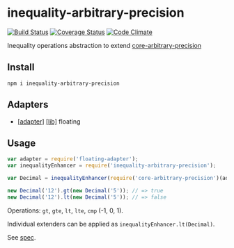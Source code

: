 # inequality-arbitrary-precision

[![Build Status](https://travis-ci.org/javiercejudo/inequality-arbitrary-precision.svg)](https://travis-ci.org/javiercejudo/inequality-arbitrary-precision)
[![Coverage Status](https://coveralls.io/repos/javiercejudo/inequality-arbitrary-precision/badge.svg?branch=master)](https://coveralls.io/r/javiercejudo/inequality-arbitrary-precision?branch=master)
[![Code Climate](https://codeclimate.com/github/javiercejudo/inequality-arbitrary-precision/badges/gpa.svg)](https://codeclimate.com/github/javiercejudo/inequality-arbitrary-precision)

Inequality operations abstraction to extend [core-arbitrary-precision](https://github.com/javiercejudo/core-arbitrary-precision/)

## Install

    npm i inequality-arbitrary-precision

## Adapters

- [[adapter]](https://github.com/javiercejudo/floating-adapter) [[lib]](https://github.com/javiercejudo/floating) floating

## Usage

```js
var adapter = require('floating-adapter');
var inequalityEnhancer = require('inequality-arbitrary-precision');

var Decimal = inequalityEnhancer(require('core-arbitrary-precision')(adapter));

new Decimal('12').gt(new Decimal('5')); // => true
new Decimal('12').lt(new Decimal('5')); // => false
```

Operations: `gt`, `gte`, `lt`, `lte`, `cmp` (-1, 0, 1).

Individual extenders can be applied as `inequalityEnhancer.lt(Decimal)`.

See [spec](test/spec.js).
